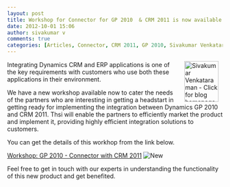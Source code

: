 ```yaml
---
layout: post
title: Workshop for Connector for GP 2010  & CRM 2011 is now available!!!
date: 2012-10-01 15:06
author: sivakumar v
comments: true
categories: [Articles, Connector, CRM 2011, GP 2010, Sivakumar Venkataraman, Uncategorized]
---
```

<p><a title="Sivakumar Venkataraman - Click for blog homepage"><img border="0" hspace="10" alt="Sivakumar Venkataraman - Click for blog homepage" align="right" src="https://microsofttpd.github.io/assets/0871.sivav.jpg" width="80" height="95" /></a>Integrating Dynamics CRM and ERP applications is one of the key requirements with customers who use both these applications in their environment.</p>
<p>We have a new workshop available now to cater the needs of the partners who are interesting in getting a headstart in getting ready for implementing the integration between Dynamics GP 2010 and CRM 2011. Thsi will enable the partners to efficiently market the product and implement it, providing highly efficient integration solutions to customers.</p>
<p>You can get the details of this workhop from the link below.</p>
<p><a title="Workshop: GP 2010 - Connector with CRM 2011" href="https://microsofttpd.github.io/archive/2012/10/02/workshop-gp2010-connector-with-crm-2011.aspx" target="_blank">Workshop: GP 2010 -&nbsp;Connector with CRM 2011</a>&nbsp;<img alt="New" src="https://microsofttpd.github.io/assets/7115.new_icon.gif" original-url="https://microsofttpd.github.io/assets/7115.new_icon.gif" /></p>
<p>Feel free to get in touch with our experts in understanding the functionality of this new product and get benefited.</p>
